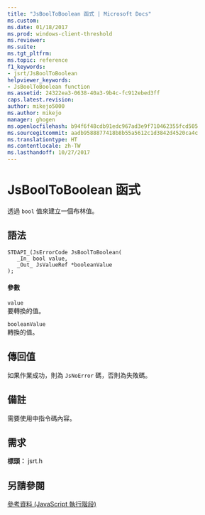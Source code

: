 ```yaml
---
title: "JsBoolToBoolean 函式 | Microsoft Docs"
ms.custom: 
ms.date: 01/18/2017
ms.prod: windows-client-threshold
ms.reviewer: 
ms.suite: 
ms.tgt_pltfrm: 
ms.topic: reference
f1_keywords:
- jsrt/JsBoolToBoolean
helpviewer_keywords:
- JsBoolToBoolean function
ms.assetid: 24322ea3-0638-40a3-9b4c-fc912ebed3ff
caps.latest.revision: 
author: mikejo5000
ms.author: mikejo
manager: ghogen
ms.openlocfilehash: b94f6f48cdb91edc967ad3e9f710462355fcd505
ms.sourcegitcommit: aadb9588877418b8b55a5612c1d3842d4520ca4c
ms.translationtype: HT
ms.contentlocale: zh-TW
ms.lasthandoff: 10/27/2017
---
```

# <a name="jsbooltoboolean-function"></a>JsBoolToBoolean 函式
透過 `bool` 值來建立一個布林值。  
  
## <a name="syntax"></a>語法  
  
```  
STDAPI_(JsErrorCode JsBoolToBoolean(  
   _In_ bool value,  
   _Out_ JsValueRef *booleanValue  
);  
```  
  
#### <a name="parameters"></a>參數  
 `value`  
 要轉換的值。  
  
 `booleanValue`  
 轉換的值。  
  
## <a name="return-value"></a>傳回值  
 如果作業成功，則為 `JsNoError` 碼，否則為失敗碼。  
  
## <a name="remarks"></a>備註  
 需要使用中指令碼內容。  
  
## <a name="requirements"></a>需求  
 **標頭：** jsrt.h  
  
## <a name="see-also"></a>另請參閱  
 [參考資料 (JavaScript 執行階段)](../chakra-hosting/reference-javascript-runtime.md)